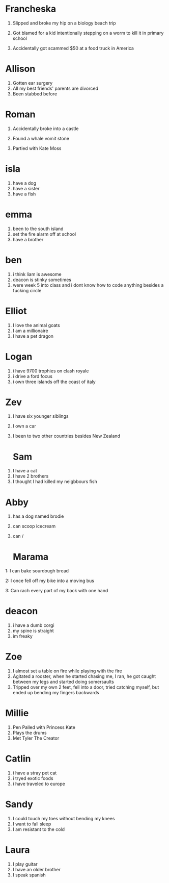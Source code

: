 
# Francheska
1) Slipped and broke my hip on a biology beach trip

2) Got blamed for a kid intentionally stepping on a worm to kill it in primary school

3) Accidentally got scammed $50 at a food truck in America

# Allison
1. Gotten ear surgery
2. All my best friends' parents are divorced
3. Been stabbed before

# Roman

1) Accidentally broke into a castle

2) Found a whale vomit stone

3) Partied with Kate Moss

# isla
1. have a dog
2. have a sister
3. have a fish

# emma 
1. been to the south island 
2. set the fire alarm off at school
3. have a brother 

# ben
1. i think liam is awesome
2. deacon is stinky sometimes
3. were week 5 into class and i dont know how to code anything besides a fucking circle

# Elliot
1) I love the animal goats
2) I am a millionaire
3) I have a pet dragon

# Logan
1. i have 9700 trophies on clash royale
2. i drive a ford focus
3. i own three islands off the coast of italy 

# Zev 
1) I have six younger siblings
2) I own a car
3) I been to two other countries besides New Zealand

   # Sam
1. I have a cat
2. I have 2 brothers
3. I thought I had killed my neigbbours fish

# Abby
1. has a dog named brodie
2. can scoop icecream
3. can /


   # Marama

1: I can bake sourdough bread

2: I once fell off my bike into a moving bus

3: Can rach every part of my back with one hand


# deacon 
1. i have a dumb corgi
2. my spine is straight
3. im freaky

# Zoe
1. I almost set a table on fire while playing with the fire
2. Agitated a rooster, when he started chasing me, I ran, he got caught between my legs and started doing somersaults
3. Tripped over my own 2 feet, fell into a door, tried catching myself, but ended up bending my fingers backwards


# Millie
1) Pen Palled with Princess Kate
2) Plays the drums
3) Met Tyler The Creator

# Catlin
1. i have a stray pet cat
2. i tryed exotic foods
3. i have traveled to europe

# Sandy
1) I could touch my toes without bending my knees
2) I want to fall sleep
3) I am resistant to the cold

# Laura
1) I play guitar
2) I have an older brother
3) I speak spanish 
